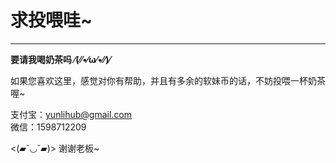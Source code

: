 # 求投喂哇~ 

***

**要请我喝奶茶吗 ⁄(⁄⁄•⁄ω⁄•⁄⁄)⁄**  

如果您喜欢这里，感觉对你有帮助，并且有多余的软妹币的话，不妨投喂一杯奶茶喔~  

支付宝：yunlihub@gmail.com  
微信：1598712209  

<(▰˘◡˘▰)> 谢谢老板~  
